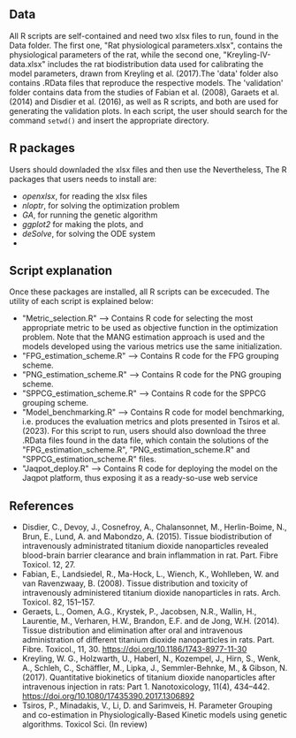 
## Data
All R scripts are self-contained and need two xlsx files to run, found in the Data folder. The first one, "Rat physiological parameters.xlsx", contains the physiological parameters of the rat, while the second one, "Kreyling-IV-data.xlsx" includes the rat biodistribution data used for calibrating the model parameters, drawn from Kreyling et al. (2017).The 'data' folder also contains .RData files that reproduce the respective models. The 'validation' folder contains data from the studies of Fabian et al. (2008), Garaets et al. (2014) and Disdier et al. (2016), as well as R scripts, and both are used for generating the validation plots. In each script, the user should search for the command `setwd()` and insert the appropriate directory. 

## R packages
Users should downladed the xlsx files and then use the Nevertheless, The R packages that users needs to install are: 
* *openxlsx*, for reading the xlsx files
* *nloptr*, for solving the optimization problem
* *GA*, for running the genetic algorithm 
* *ggplot2* for making the plots, and
* *deSolve*, for solving the ODE system
* 
## Script explanation
Once these packages are installed, all R scripts can be excecuded. The utility of each script is explained below:
* "Metric_selection.R"  --> Contains R code for selecting the most appropriate metric to be used as objective function in the optimization problem. Note that the MANG estimation approach is used and the models developed using the various metrics use the same initialization.
* "FPG_estimation_scheme.R"  --> Contains R code for the FPG grouping scheme.
* "PNG_estimation_scheme.R"  --> Contains R code for the PNG grouping scheme.
* "SPPCG_estimation_scheme.R"  --> Contains R code for the SPPCG grouping scheme.
* "Model_benchmarking.R"  -->  Contains R code for model benchmarking, i.e. produces the evaluation metrics and plots presented in Tsiros et al. (2023). For this script to run, users should also download the three .RData files found in the data file, which contain the solutions of the "FPG_estimation_scheme.R", "PNG_estimation_scheme.R" and "SPPCG_estimation_scheme.R" files.
* "Jaqpot_deploy.R"  -->  Contains R code for deploying the model on the Jaqpot platform, thus exposing it as a ready-so-use web service

## References
- Disdier, C., Devoy, J., Cosnefroy, A., Chalansonnet, M., Herlin-Boime, N., Brun, E., Lund, A. and Mabondzo, A. (2015). Tissue biodistribution of intravenously administrated titanium dioxide nanoparticles revealed blood-brain barrier clearance and brain inflammation in rat. Part. Fibre Toxicol. 12, 27.
- Fabian, E., Landsiedel, R., Ma-Hock, L., Wiench, K., Wohlleben, W. and van Ravenzwaay, B. (2008). Tissue distribution and toxicity of intravenously administered titanium dioxide nanoparticles in rats. Arch. Toxicol. 82, 151–157.
- Geraets, L., Oomen, A.G., Krystek, P., Jacobsen, N.R., Wallin, H., Laurentie, M., Verharen, H.W., Brandon, E.F. and de Jong, W.H. (2014). Tissue distribution and elimination after oral and intravenous administration of different titanium dioxide nanoparticles in rats. Part. Fibre. Toxicol., 11, 30. https://doi.org/10.1186/1743-8977-11-30
- Kreyling, W. G., Holzwarth, U., Haberl, N., Kozempel, J., Hirn, S., Wenk, A., Schleh, C., Schäffler, M., Lipka, J., Semmler-Behnke, M., & Gibson, N. (2017). Quantitative biokinetics of titanium dioxide nanoparticles after intravenous injection in rats: Part 1. Nanotoxicology, 11(4), 434–442. https://doi.org/10.1080/17435390.2017.1306892
- Tsiros, P., Minadakis, V., Li, D. and Sarimveis, H. Parameter Grouping and co-estimation in Physiologically-Based Kinetic models using genetic algorithms. Toxicol Sci. (In review)

